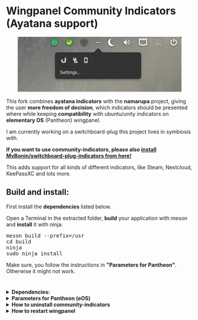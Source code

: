 # Wingpanel Community Indicators (Ayatana support)

<p align="center"><img src="screenshot.png"/> </p>

This fork combines <b>ayatana indicators</b> with the <b>namarupa</b> project, giving the user <b>more freedom of decision</b>, which indicators should be presented where while keeping <b>compatibility</b> with ubuntu/unity indicators on <b>elementary OS</b> (Pantheon) wingpanel.

I am currently working on a switchboard-plug this project lives in symbiosis with.

<b>If you want to use community-indicators, please also <a href="https://github.com/MvBonin/switchboard-plug-indicators">install MvBonin/switchboard-plug-indicators from here!</a></b>



This adds support for all kinds of different indicators, like Steam, Nextcloud, KeePassXC and lots more.





 ## Build and install:
First install the <b>dependencies</b> listed below.

Open a Terminal in the extracted folder, <b>build</b> your application with meson and <b>install</b> it with ninja:<br/>

<pre>meson build --prefix=/usr
cd build
ninja
sudo ninja install
</pre>
Make sure, you follow the instructions in <b>"Parameters for Pantheon"</b>. Otherwise it might not work.

<h1></h1>

<details>
  <summary><b>Dependencies:</b> </summary>
  You'll need the following dependencies :

<pre>sudo apt-get install valac gcc meson 
sudo apt-get install libglib2.0-dev libgranite-dev libindicator3-dev </pre>


- Version Hera (5) and previous :  
  <pre>sudo apt-get install libwingpanel-2.0-dev</pre>

- Version Odin(6) and later:   
  <pre>sudo apt-get install libwingpanel-dev indicator-application</pre>

</details>

<details>
  <summary><b>Parameters for Pantheon (eOS)</b></summary>
  You need to add Pantheon to the list of desktops abled to work with indicators.

  There are two ways to do it, so just choose one:<br/>
<ul>
<li><b>1. - Manually with autostart (thanks to JMoerman):</b></li>
just add the following custom command to auto start in 

System settings -> "Applications" -> "Startup" -> "Add Startup App…" -> "Type in a custom command".
<pre>/usr/lib/x86_64-linux-gnu/indicator-application/indicator-application-service</pre> 
Now you need to change a file:
<pre>sudo nano /etc/xdg/autostart/indicator-application.desktop</pre>
Search the parameter: OnlyShowIn= and add "Pantheon" at the end of the line : 
<pre>OnlyShowIn=Unity;GNOME;Pantheon;</pre>
Save your changes (Ctrl+X to quit + Y(es) to save the changes + Enter to validate the filename).<br/>


<li><b>2. - With the terminal (thanks to ankurk91):</b></li>
Open Terminal and run the following commands.
<pre>mkdir -p ~/.config/autostart
cp /etc/xdg/autostart/indicator-application.desktop ~/.config/autostart/
sed -i 's/^OnlyShowIn.*/OnlyShowIn=Unity;GNOME;Pantheon;/' ~/.config/autostart/indicator-application.desktop</pre>
</ul>

<b>For changes to take effect you need to reboot your machine.</b>


</details>
<details>
  <summary><b>How to uninstall community-indicators</b></summary>

### If you want to <b>uninstall</b> it, open a terminal in the build folder.
<pre>sudo ninja uninstall</pre>
</details>

<details>
  <summary><b>How to restart wingpanel</b></summary>


### To restart wingpanel:

Version Hera(5) and previous:  <pre>killall wingpanel</pre>


Version Odin(6): <pre>killall io.elementary.wingpanel</pre>
</details>
